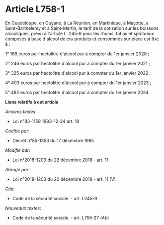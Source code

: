 # Article L758-1

En Guadeloupe, en Guyane, à La Réunion, en Martinique, à Mayotte, à Saint-Barthélemy et à Saint-Martin, le tarif de la
cotisation sur les boissons alcooliques, prévu à l'article L. 245-9 pour les rhums, tafias et spiritueux composés à base
d'alcool de cru produits et consommés sur place est fixé à : 

1° 168 euros par hectolitre d'alcool pur à compter du 1er janvier 2020 ; 

2° 246 euros par hectolitre d'alcool pur à compter du 1er janvier 2021 ; 

3° 325 euros par hectolitre d'alcool pur à compter du 1er janvier 2022 ; 

4° 403 euros par hectolitre d'alcool pur à compter du 1er janvier 2023 ; 

5° 482 euros par hectolitre d'alcool pur à compter du 1er janvier 2024.

**Liens relatifs à cet article**

_Anciens textes_:

  - Loi n°83-1159 1983-12-24 art. 18

_Codifié par_:

  - Décret n°85-1353 du 17 décembre 1985

_Modifié par_:

  - Loi n°2018-1203 du 22 décembre 2018 - art. 11

_Abrogé par_:

  - Loi n°2018-1203 du 22 décembre 2018 - art. 11 (V)

_Cite_:

  - Code de la sécurité sociale. - art. L245-9

_Nouveaux textes_:

  - Code de la sécurité sociale. - art. L755-27 (Ab)

